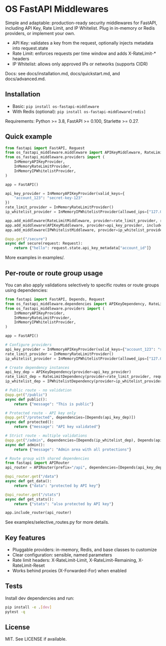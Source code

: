 # OS FastAPI Middlewares

Simple and adaptable: production-ready security middlewares for FastAPI, including API Key, Rate Limit, and IP Whitelist. Plug in in-memory or Redis providers, or implement your own.

- API Key: validates a key from the request, optionally injects metadata into request.state
- Rate Limit: enforces requests per time window and adds X-RateLimit-* headers
- IP Whitelist: allows only approved IPs or networks (supports CIDR)

Docs: see docs/installation.md, docs/quickstart.md, and docs/advanced.md.

## Installation

- Basic: `pip install os-fastapi-middleware`
- With Redis (optional): `pip install os-fastapi-middleware[redis]`

Requirements: Python >= 3.8, FastAPI >= 0.100, Starlette >= 0.27.

## Quick example

```python
from fastapi import FastAPI, Request
from os_fastapi_middleware.middleware import APIKeyMiddleware, RateLimitMiddleware, IPWhitelistMiddleware
from os_fastapi_middleware.providers import (
    InMemoryAPIKeyProvider,
    InMemoryRateLimitProvider,
    InMemoryIPWhitelistProvider,
)

app = FastAPI()

api_key_provider = InMemoryAPIKeyProvider(valid_keys={
    "account_123": "secret-key-123"
})
rate_limit_provider = InMemoryRateLimitProvider()
ip_whitelist_provider = InMemoryIPWhitelistProvider(allowed_ips=["127.0.0.1"]) 

app.add_middleware(RateLimitMiddleware, provider=rate_limit_provider, requests_per_window=100, window_seconds=60)
app.add_middleware(APIKeyMiddleware, provider=api_key_provider, include_metadata=True)
app.add_middleware(IPWhitelistMiddleware, provider=ip_whitelist_provider)

@app.get("/secure")
async def secure(request: Request):
    return {"hello": request.state.api_key_metadata["account_id"]}
```

More examples in examples/.

## Per-route or route group usage

You can also apply validations selectively to specific routes or route groups using dependencies:

```python
from fastapi import FastAPI, Depends, Request
from os_fastapi_middleware.dependencies import APIKeyDependency, RateLimitDependency, IPWhitelistDependency
from os_fastapi_middleware.providers import (
    InMemoryAPIKeyProvider,
    InMemoryRateLimitProvider,
    InMemoryIPWhitelistProvider,
)

app = FastAPI()

# Configure providers
api_key_provider = InMemoryAPIKeyProvider(valid_keys={"account_123": "secret-key-123"})
rate_limit_provider = InMemoryRateLimitProvider()
ip_whitelist_provider = InMemoryIPWhitelistProvider(allowed_ips=["127.0.0.1"])

# Create dependency instances
api_key_dep = APIKeyDependency(provider=api_key_provider)
rate_limit_dep = RateLimitDependency(provider=rate_limit_provider, requests_per_window=10, window_seconds=60)
ip_whitelist_dep = IPWhitelistDependency(provider=ip_whitelist_provider)

# Public route - no validation
@app.get("/public")
async def public():
    return {"message": "This is public"}

# Protected route - API key only
@app.get("/protected", dependencies=[Depends(api_key_dep)])
async def protected():
    return {"message": "API key validated"}

# Strict route - multiple validations
@app.get("/admin", dependencies=[Depends(ip_whitelist_dep), Depends(api_key_dep), Depends(rate_limit_dep)])
async def admin():
    return {"message": "Admin area with all protections"}

# Route group with shared dependencies
from fastapi import APIRouter
api_router = APIRouter(prefix="/api", dependencies=[Depends(api_key_dep)])

@api_router.get("/data")
async def get_data():
    return {"data": "protected by API key"}

@api_router.get("/stats")
async def get_stats():
    return {"stats": "also protected by API key"}

app.include_router(api_router)
```

See examples/selective_routes.py for more details.

## Key features

- Pluggable providers: in-memory, Redis, and base classes to customize
- Clear configuration: sensible, named parameters
- Rate limit headers: X-RateLimit-Limit, X-RateLimit-Remaining, X-RateLimit-Reset
- Works behind proxies (X-Forwarded-For) when enabled

## Tests

Install dev dependencies and run:

```bash
pip install -e .[dev]
pytest -q
```

## License

MIT. See LICENSE if available.
